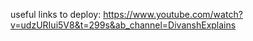 useful links to deploy:
https://www.youtube.com/watch?v=udzURIui5V8&t=299s&ab_channel=DivanshExplains
